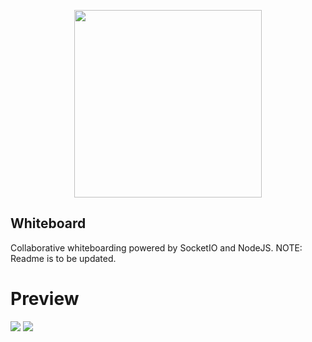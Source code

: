 <p align="center">
  <img src="https://i.imgur.com/zuNqu4q.png" width="300px" height="300px"/>
  <h2>Whiteboard</h2>
</p>

Collaborative whiteboarding powered by SocketIO and NodeJS. NOTE: Readme is to be updated.

# Preview
<img src="https://i.imgur.com/U2q9DBf.png">
<img src="https://media.discordapp.net/attachments/755802883869638723/904683792126590996/unknown.png">
